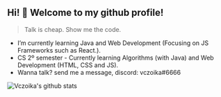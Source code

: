 ## Hi! 👋 Welcome to my github profile! 

> Talk is cheap. Show me the code.
  
- I’m currently learning Java and Web Development (Focusing on JS Frameworks such as React.).  
- CS 2º semester - Currently learning Algorithms (with Java) and Web Development (HTML, CSS and JS).  
- Wanna talk? send me a message, discord: vczoika#6666  

![Vczoika's github stats](https://github-readme-stats.vercel.app/api?username=vczoika&show_icons=true&theme=buefy)

